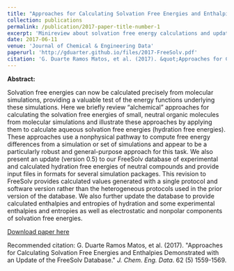 ```yaml
---
title: "Approaches for Calculating Solvation Free Energies and Enthalpies Demonstrated with an Update of the FreeSolv Database"
collection: publications
permalink: /publication/2017-paper-title-number-1
excerpt: 'Minireview about solvation free energy calculations and update of FreeSolv, a experimental and computational free energy of solvation database.'
date: 2017-06-11
venue: 'Journal of Chemical & Engineering Data'
paperurl: 'http://gduarter.github.io/files/2017-FreeSolv.pdf'
citation: 'G. Duarte Ramos Matos, et al. (2017). &quot;Approaches for Calculating Solvation Free Energies and Enthalpies Demonstrated with an Update of the FreeSolv Database.&quot; <i>J. Chem. Eng. Data</i>. 62 (5) 1559-1569.'
---
```

__Abstract:__ 

Solvation free energies can now be calculated precisely from
molecular simulations, providing a valuable test of the energy functions underlying
these simulations. Here we briefly review “alchemical” approaches for calculating
the solvation free energies of small, neutral organic molecules from molecular
simulations and illustrate these approaches by applying them to calculate aqueous
solvation free energies (hydration free energies). These approaches use a
nonphysical pathway to compute free energy differences from a simulation or
set of simulations and appear to be a particularly robust and general-purpose
approach for this task. We also present an update (version 0.5) to our FreeSolv
database of experimental and calculated hydration free energies of neutral
compounds and provide input files in formats for several simulation packages. This
revision to FreeSolv provides calculated values generated with a single protocol and
software version rather than the heterogeneous protocols used in the prior version
of the database. We also further update the database to provide calculated
enthalpies and entropies of hydration and some experimental enthalpies and entropies 
as well as electrostatic and nonpolar components of solvation free energies.


[Download paper here](http://gduarter.github.io/files/2017-FreeSolv.pdf)

Recommended citation: G. Duarte Ramos Matos, et al. (2017). "Approaches for Calculating Solvation Free Energies and Enthalpies Demonstrated with an Update of the FreeSolv Database." <i>J. Chem. Eng. Data</i>. 62 (5) 1559-1569.
